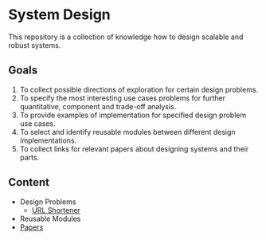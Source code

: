 # System Design

This repository is a collection of knowledge how to design scalable and robust systems.

## Goals

1. To collect possible directions of exploration for certain design problems.
1. To specify the most interesting use cases problems for further quantitative, component and trade-off analysis.
1. To provide examples of implementation for specified design problem use cases.
1. To select and identify reusable modules between different design implementations.
1. To collect links for relevant papers about designing systems and their parts.

## Content

- Design Problems
  - [URL Shortener](problems/url_shortener/README.md)
- Reusable Modules
- [Papers](papers/README.md)
